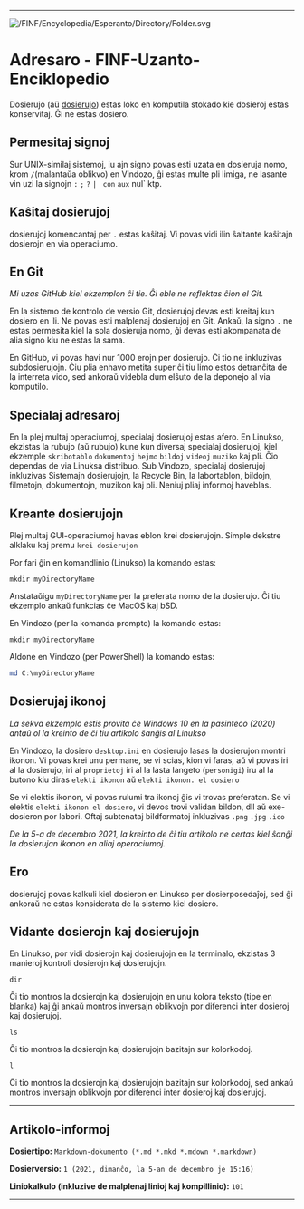 
***

![/FINF/Encyclopedia/Esperanto/Directory/Folder.svg](/FINF/Encyclopedia/Esperanto/Directory/Folder.svg)

# Adresaro - FINF-Uzanto-Enciklopedio

Dosierujo (aŭ [dosierujo](/FINF/Encyclopedia/English/Folder/)) estas loko en komputila stokado kie dosieroj estas konservitaj. Ĝi ne estas dosiero.

## Permesitaj signoj

Sur UNIX-similaj sistemoj, iu ajn signo povas esti uzata en dosieruja nomo, krom `/`(malantaŭa oblikvo) en Vindozo, ĝi estas multe pli limiga, ne lasante vin uzi la signojn `:` `;` `?` `| ` `con` `aux` nul` ktp.

## Kaŝitaj dosierujoj

dosierujoj komencantaj per `.` estas kaŝitaj. Vi povas vidi ilin ŝaltante kaŝitajn dosierojn en via operaciumo.

## En Git

_Mi uzas GitHub kiel ekzemplon ĉi tie. Ĝi eble ne reflektas ĉion el Git._

En la sistemo de kontrolo de versio Git, dosierujoj devas esti kreitaj kun dosiero en ili. Ne povas esti malplenaj dosierujoj en Git. Ankaŭ, la signo `.` ne estas permesita kiel la sola dosieruja nomo, ĝi devas esti akompanata de alia signo kiu ne estas la sama.

En GitHub, vi povas havi nur 1000 erojn per dosierujo. Ĉi tio ne inkluzivas subdosierujojn. Ĉiu plia enhavo metita super ĉi tiu limo estos detranĉita de la interreta vido, sed ankoraŭ videbla dum elŝuto de la deponejo al via komputilo.

## Specialaj adresaroj

En la plej multaj operaciumoj, specialaj dosierujoj estas afero. En Linukso, ekzistas la rubujo (aŭ rubujo) kune kun diversaj specialaj dosierujoj, kiel ekzemple `skribotablo` `dokumentoj` `hejmo` `bildoj` `videoj` `muziko` kaj pli. Ĉio dependas de via Linuksa distribuo. Sub Vindozo, specialaj dosierujoj inkluzivas Sistemajn dosierujojn, la Recycle Bin, la labortablon, bildojn, filmetojn, dokumentojn, muzikon kaj pli. Neniuj pliaj informoj haveblas.

## Kreante dosierujojn

Plej multaj GUI-operaciumoj havas eblon krei dosierujojn. Simple dekstre alklaku kaj premu `krei dosierujon`

Por fari ĝin en komandlinio (Linukso) la komando estas:

```ŝelo
mkdir myDirectoryName
```

Anstataŭigu `myDirectoryName` per la preferata nomo de la dosierujo. Ĉi tiu ekzemplo ankaŭ funkcias ĉe MacOS kaj bSD.

En Vindozo (per la komanda prompto) la komando estas:

```ŝelo
mkdir myDirectoryName
```

Aldone en Vindozo (per PowerShell) la komando estas:

```powershell
md C:\myDirectoryName
```

## Dosierujaj ikonoj

_La sekva ekzemplo estis provita ĉe Windows 10 en la pasinteco (2020) antaŭ ol la kreinto de ĉi tiu artikolo ŝanĝis al Linukso_

En Vindozo, la dosiero `desktop.ini` en dosierujo lasas la dosierujon montri ikonon. Vi povas krei unu permane, se vi scias, kion vi faras, aŭ vi povas iri al la dosierujo, iri al `proprietoj` iri al la lasta langeto (`personigi`) iru al la butono kiu diras `elekti ikonon` aŭ `elekti ikonon. el dosiero`

Se vi elektis ikonon, vi povas rulumi tra ikonoj ĝis vi trovas preferatan. Se vi elektis `elekti ikonon el dosiero`, vi devos trovi validan bildon, dll aŭ exe-dosieron por labori. Oftaj subtenataj bildformatoj inkluzivas `.png` `.jpg` `.ico`

_De la 5-a de decembro 2021, la kreinto de ĉi tiu artikolo ne certas kiel ŝanĝi la dosierujan ikonon en aliaj operaciumoj._

## Ero

dosierujoj povas kalkuli kiel dosieron en Linukso per dosierposedaĵoj, sed ĝi ankoraŭ ne estas konsiderata de la sistemo kiel dosiero.

## Vidante dosierojn kaj dosierujojn

En Linukso, por vidi dosierojn kaj dosierujojn en la terminalo, ekzistas 3 manieroj kontroli dosierojn kaj dosierujojn.

```ŝelo
dir
```

Ĉi tio montros la dosierojn kaj dosierujojn en unu kolora teksto (tipe en blanka) kaj ĝi ankaŭ montros inversajn oblikvojn por diferenci inter dosieroj kaj dosierujoj.

```ŝelo
ls
```

Ĉi tio montros la dosierojn kaj dosierujojn bazitajn sur kolorkodoj.

```ŝelo
l
```

Ĉi tio montros la dosierojn kaj dosierujojn bazitajn sur kolorkodoj, sed ankaŭ montros inversajn oblikvojn por diferenci inter dosieroj kaj dosierujoj.

***

## Artikolo-informoj

**Dosiertipo:** `Markdown-dokumento (*.md *.mkd *.mdown *.markdown)`

**Dosierversio:** `1 (2021, dimanĉo, la 5-an de decembro je 15:16)`

**Liniokalkulo (inkluzive de malplenaj linioj kaj kompillinio):** `101`

***

